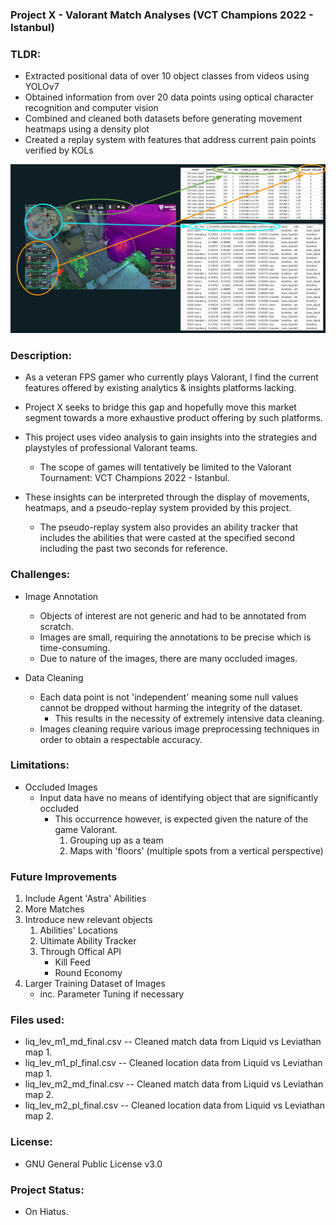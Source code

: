 ### Project X - Valorant Match Analyses (VCT Champions 2022 - Istanbul)

### TLDR:

- Extracted positional data of over 10 object classes from videos using YOLOv7
- Obtained information from over 20 data points using optical character recognition and computer vision
- Combined and cleaned both datasets before generating movement heatmaps using a density plot
- Created a replay system with features that address current pain points verified by KOLs

![Alt text](assets/example.PNG?raw=true "Optional Title")

### Description:

- As a veteran FPS gamer who currently plays Valorant, I find the current features offered by existing analytics & insights platforms lacking.
- Project X seeks to bridge this gap and hopefully move this market segment towards a more exhaustive product offering by such platforms.

- This project uses video analysis to gain insights into the strategies and playstyles of professional Valorant teams. 
    - The scope of games will tentatively be limited to the Valorant Tournament: VCT Champions 2022 - Istanbul.
- These insights can be interpreted through the display of movements, heatmaps, and a pseudo-replay system provided by this project.
    - The pseudo-replay system also provides an ability tracker that includes the abilities that were casted at the specified second including the past two seconds for reference.

### Challenges:

- Image Annotation
    - Objects of interest are not generic and had to be annotated from scratch.
    - Images are small, requiring the annotations to be precise which is time-consuming.
    - Due to nature of the images, there are many occluded images.

- Data Cleaning
    - Each data point is not 'independent' meaning some null values cannot be dropped without harming the integrity of the dataset.
        - This results in the necessity of extremely intensive data cleaning.
    - Images cleaning require various image preprocessing techniques in order to obtain a respectable accuracy.

### Limitations:

- Occluded Images
    - Input data have no means of identifying object that are significantly occluded
        - This occurrence however, is expected given the nature of the game Valorant.
            1. Grouping up as a team
            2. Maps with 'floors' (multiple spots from a vertical perspective)

### Future Improvements

1. Include Agent 'Astra' Abilities
2. More Matches
3. Introduce new relevant objects
    1. Abilities' Locations
    2. Ultimate Ability Tracker
    3. Through Offical API
        - Kill Feed
        - Round Economy
4. Larger Training Dataset of Images
    - inc. Parameter Tuning if necessary
 
### Files used:

- liq_lev_m1_md_final.csv -- Cleaned match data from Liquid vs Leviathan map 1.
- liq_lev_m1_pl_final.csv -- Cleaned location data from Liquid vs Leviathan map 1.
- liq_lev_m2_md_final.csv -- Cleaned match data from Liquid vs Leviathan map 2.
- liq_lev_m2_pl_final.csv -- Cleaned location data from Liquid vs Leviathan map 2.

### License:

- GNU General Public License v3.0

### Project Status:
- On Hiatus.
